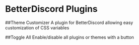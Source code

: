 # BetterDiscord Plugins
##Theme Customizer
A plugin for BetterDiscord allowing easy customization of CSS variables

##Toggle All
Enable/disable all plugins or themes with a button
